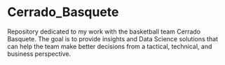 # Cerrado_Basquete
Repository dedicated to my work with the basketball team Cerrado Basquete. The goal is to provide insights and Data Science solutions that can help the team make better decisions from a tactical, technical, and business perspective.
